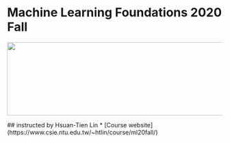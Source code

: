 # Machine Learning Foundations 2020 Fall
<p>
  <img src="img/image.PNG"/width="700" height="172">
</p>
## instructed by Hsuan-Tien Lin
* [Course website](https://www.csie.ntu.edu.tw/~htlin/course/ml20fall/)
